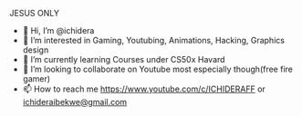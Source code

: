 JESUS ONLY
- 👋 Hi, I’m @ichidera
- 👀 I’m interested in Gaming, Youtubing, Animations, Hacking, Graphics design
- 🌱 I’m currently learning Courses under CS50x Havard
- 💞️ I’m looking to collaborate on Youtube most especially though(free fire gamer)
- 📫 How to reach me https://www.youtube.com/c/ICHIDERAFF or ichideraibekwe@gmail.com

<!---
ichidera/ichidera is a ✨ special ✨ repository because its `README.md` (this file) appears on your GitHub profile.
You can click the Preview link to take a look at your changes.
--->
